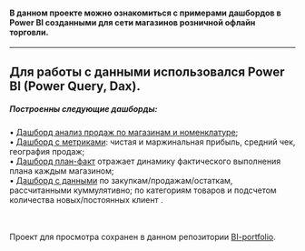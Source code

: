 #### В данном проекте можно ознакомиться с примерами дашбордов в Power BI созданными для сети магазинов розничной офлайн торговли.
---

Для работы с данными использовался __Power BI (Power Query, Dax)__.<br>
---

##### Построенны следующие дашборды: 
• [Дашборд анализ продаж по магазинам и номенклатуре](https://github.com/IrynaAksakal/BI-portfolio/blob/main/dashboard_sales_analysis_1.png);<br> 
• [Дашборд с метриками](https://github.com/IrynaAksakal/BI-portfolio/blob/main/dashboard_sales_analysis_2.png): чистая и маржинальная прибыль, средний чек, география продаж;<br> 
• [Дашборд план-факт](https://github.com/IrynaAksakal/BI-portfolio/blob/main/dashboard_plan_fact.png) отражает динамику фактического выполнения плана каждым магазином;<br> 
• [Дашборд с данными](https://github.com/IrynaAksakal/BI-portfolio/blob/main/dashboard_metrics_cumulative_clients.png) по закупкам/продажам/остаткам, рассчитанными куммулятивно; по категориям товаров и подсчетом количества новых/постоянных клиент .<br> 
<br> 
<br> 

Проект для просмотра сохранен в данном репозитории [BI-portfolio](https://github.com/IrynaAksakal/BI-portfolio.git).
